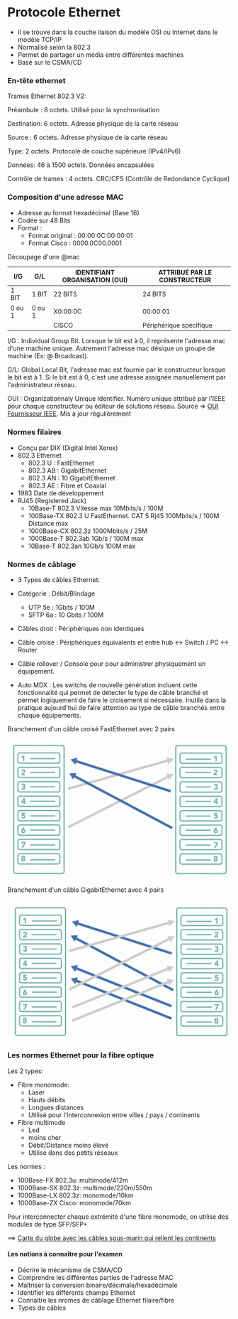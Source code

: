 # **Protocole Ethernet**



- Il se trouve dans la couche liaison du modèle OSI ou Internet dans le modèle TCP/IP
- Normalisé selon la 802.3
- Permet de partager un média entre différentes machines
- Basé sur le CSMA/CD



### En-tête ethernet

Trames Ethernet 802.3 V2:

Préambule : 8 octets. Utilisé pour la synchronisation

Destination: 6 octets. Adresse physique de la carte réseau

Source : 6 octets. Adresse physique de la carte réseau

Type: 2 octets. Protocole de couche supérieure (IPv4/IPv6)

Données: 46 à 1500 octets. Données encapsulées

Contrôle de trames : 4 octets. CRC/CFS (Contrôle de Redondance Cyclique)



### Composition d'une adresse MAC

- Adresse au format hexadécimal (Base 16)
- Codée sur 48 Bits
- Format : 
  - Format original : 00:00:0C:00:00:01
  - Format Cisco : 0000.0C00.0001

Découpage d'une @mac

| I/G    | G/L    | IDENTIFIANT ORGANISATION (OUI) | ATTRIBUÉ PAR LE CONSTRUCTEUR |
| ------ | ------ | ------------------------------ | ---------------------------- |
| 1 BIT  | 1 BIT  | 22 BITS                        | 24 BITS                      |
| 0 ou 1 | 0 ou 1 | X0:00:0C                       | 00:00:01                     |
|        |        | CISCO                          | Périphérique spécifique      |

I/G : Individual Group Bit. Lorsque le bit est à 0, il représente l'adresse mac d'une machine unique. Autrement l'adresse mac désique un groupe de machine (Ex: @ Broadcast).

G/L: Global Local Bit, l'adresse mac est fournie par le constructeur lorsque le bit est à 1. Si le bit est à 0, c'est une adresse assignée manuellement par l'administrateur réseau.  

OUI : Organizationnaly Unique Identifier. Numéro unique attribué par l'IEEE pour chaque constructeur ou éditeur de solutions réseau. Source => [OUI Fournisseur IEEE](https://standards-oui.ieee.org/oui/oui.txt). Mis à jour régulièrement





### Normes filaires

- Conçu par DIX (Digital Intel Xerox) 
- 802.3 Ethernet
  - 802.3 U : FastEthernet
  - 802.3 AB : GigabitEthernet
  - 802.3 AN : 10 GigabitEthernet
  - 802.3 AE : Fibre et Coaxial
- 1983 Date de développement
- RJ45 (Registered Jack)
  - 10Base-T 802.3 Vitesse max 10Mbits/s / 100M
  - 100Base-TX 802.3 U FastEthernet. CAT 5 Rj45 100Mbits/s / 100M Distance max
  - 1000Base-CX 802.3z 1000Mbits/s / 25M 
  - 1000Base-T 802.3ab 1Gb/s / 100M max
  - 10Base-T 802.3an 10Gb/s 100M max



### Normes de câblage

- 3 Types de câbles Ethernet:

- Catégorie : Débit/Blindage
  - UTP 5e : 1Gbits / 100M
  - SFTP 6a : 10 Gbits / 100M
- Câbles droit : Périphériques non identiques
- Câble croisé : Périphériques équivalents et entre hub <-> Switch / PC <-> Router
- Câble rollover / Console pour pour administrer physiquement un équipement.
- Auto MDX : Les switchs de nouvelle génération incluent cette fonctionnalité qui permet de détecter le type de câble branché et permet logiquement de faire le croisement si nécessaire. Inutile dans la pratique aujourd'hui de faire attention au type de câble branchés entre chaque équipements.

Branchement d'un câble croisé FastEthernet avec 2 pairs

![](img/croisement-FE.png)



Branchement d'un câble GigabitEthernet avec 4 pairs 

![](img/Croisement-GE.png)









### Les normes Ethernet pour la fibre optique

Les 2 types:

- Fibre monomode:
  - Laser
  - Hauts débits
  - Longues distances
  - Utilisé pour l'interconnexion entre villes / pays / continents
- Fibre multimode
  - Led
  - moins cher 
  - Débit/Distance moins élevé
  - Utilisé dans des petits réseaux



Les normes :

- 100Base-FX 802.3u: multimode/412m
- 1000Base-SX 802.3z: multimode/220m/550m
- 1000Base-LX 802.3z: monomode/10km
- 1000Base-ZX Cisco: monomode/70km

Pour interconnecter chaque extrémité d'une fibre monomode, on utilise des modules de type SFP/SFP+

==>  [Carte du globe avec les câbles sous-marin qui relient les continents](https://submarine-cable-map-2023.telegeography.com/)







#### Les notions à connaître pour l'examen

- Décrire le mécanisme de CSMA/CD
- Comprendre les différentes parties de l'adresse MAC
- Maîtriser la conversion binaire/décimale/hexadécimale
- Identifier les différents champs Ethernet
- Connaître les nromes de câblage Ethernet filaire/fibre
- Types de câbles

